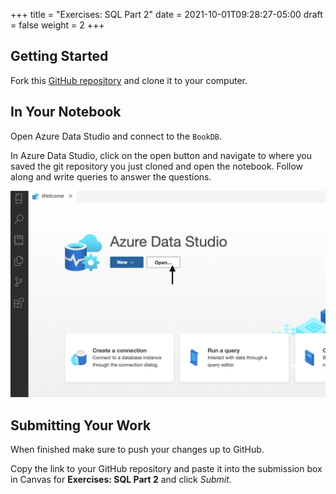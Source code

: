 +++
title = "Exercises: SQL Part 2"
date = 2021-10-01T09:28:27-05:00
draft = false
weight = 2
+++

## Getting Started

Fork this [GitHub repository](https://github.com/launchcodeeducation/sql-part2-exercises) and clone it to your computer.

## In Your Notebook

Open Azure Data Studio and connect to the `BookDB`.

In Azure Data Studio, click on the open button and navigate to where you saved the git repository you just cloned and open the notebook.  Follow along and write queries to answer the questions.

![Welcome screen for Azure Data Studio with arrow pointing to open button.](pictures/AzureOpenNotebook2.png?classes=border)

## Submitting Your Work

When finished make sure to push your changes up to GitHub.

Copy the link to your GitHub repository and paste it into the submission box in Canvas for **Exercises: SQL Part 2** and click *Submit*.